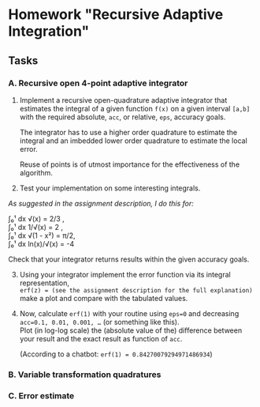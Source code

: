 # Homework "Recursive Adaptive Integration"

## Tasks

### A. Recursive open 4-point adaptive integrator

1. Implement a recursive open-quadrature adaptive integrator that estimates the integral of a given function `f(x)` on a given interval `[a,b]` with the required absolute, `acc`, or relative, `eps`, accuracy goals.

   The integrator has to use a higher order quadrature to estimate the integral and an imbedded lower order quadrature to estimate the local error.

   Reuse of points is of utmost importance for the effectiveness of the algorithm.

2. Test your implementation on some interesting integrals.

*As suggested in the assignment description, I do this for:*

∫₀¹ dx √(x) = 2/3 ,  
∫₀¹ dx 1/√(x) = 2 ,   
∫₀¹ dx √(1 - x²) = π/2,   
∫₀¹ dx ln(x)/√(x) = -4  

  Check that your integrator returns results within the given accuracy goals.

3. Using your integrator implement the error function via its integral representation,  
   `erf(z) = (see the assignment description for the full explanation)`
   make a plot and compare with the tabulated values.

4. Now, calculate `erf(1)` with your routine using `eps=0` and decreasing `acc=0.1, 0.01, 0.001, …`  (or something like this).  
   Plot (in log-log scale) the (absolute value of the) difference between your result and the exact result as function of `acc`.  

   (According to a chatbot: `erf(1) = 0.84270079294971486934`)


### B. Variable transformation quadratures
  
### C. Error estimate
